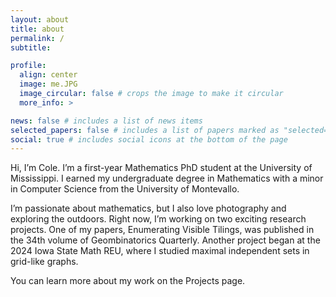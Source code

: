```yaml
---
layout: about
title: about
permalink: /
subtitle: 

profile:
  align: center
  image: me.JPG
  image_circular: false # crops the image to make it circular
  more_info: >

news: false # includes a list of news items
selected_papers: false # includes a list of papers marked as "selected={true}"
social: true # includes social icons at the bottom of the page
---
```


Hi, I’m Cole. I’m a first-year Mathematics PhD student at the University of Mississippi. I earned my undergraduate degree in Mathematics with a minor in Computer Science from the University of Montevallo.

I’m passionate about mathematics, but I also love photography and exploring the outdoors. Right now, I’m working on two exciting research projects. One of my papers, Enumerating Visible Tilings, was published in the 34th volume of Geombinatorics Quarterly. Another project began at the 2024 Iowa State Math REU, where I studied maximal independent sets in grid-like graphs.

You can learn more about my work on the Projects page.
